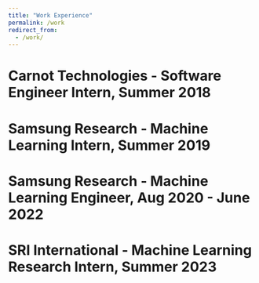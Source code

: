 ```yaml
---
title: "Work Experience"
permalink: /work
redirect_from: 
  - /work/
---
```


Carnot Technologies - Software Engineer Intern, Summer 2018
======

Samsung Research - Machine Learning Intern, Summer 2019
======

Samsung Research - Machine Learning Engineer, Aug 2020 - June 2022
======

SRI International - Machine Learning Research Intern, Summer 2023
======